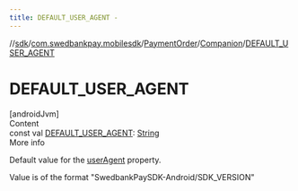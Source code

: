 ```yaml
---
title: DEFAULT_USER_AGENT -
---
```

//[sdk](../../../../index)/[com.swedbankpay.mobilesdk](../../index)/[PaymentOrder](../index)/[Companion](index)/[DEFAULT_USER_AGENT](-d-e-f-a-u-l-t_-u-s-e-r_-a-g-e-n-t)



# DEFAULT_USER_AGENT  
[androidJvm]  
Content  
const val [DEFAULT_USER_AGENT](-d-e-f-a-u-l-t_-u-s-e-r_-a-g-e-n-t): [String](https://kotlinlang.org/api/latest/jvm/stdlib/kotlin/-string/index.html)  
More info  


Default value for the [userAgent](../user-agent) property.



Value is of the format "SwedbankPaySDK-Android/SDK_VERSION"

  



